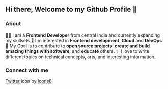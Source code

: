 ## Hi there, Welcome to my Github Profile 👋

### About
👩‍💻 I am a **Frontend Developer** from central India and currently expanding my skillsets
🌱 I'm interested in **Frontend development, Cloud** and **DevOps**.
🎯 My Goal is to contribute to **open source projects**, **create and build amazing things with software**, and **educate** others.
✨ I love to write different topics on technical concepts, arts, and interesting information.

### Connect with me
[<a  href="https://icons8.com/icon/13963/twitter">Twitter</a> icon by <a href="https://icons8.com">Icons8</a>](https://www.twitter.com/aka_akshaymesh)

<!--
**akshay63/akshay63** is a ✨ _special_ ✨ repository because its `README.md` (this file) appears on your GitHub profile.

Here are some ideas to get you started:

- 🔭 I’m currently working on ...
- 🌱 I’m currently learning ...
- 👯 I’m looking to collaborate on ...
- 🤔 I’m looking for help with ...
- 💬 Ask me about ...
- 📫 How to reach me: ...
- 😄 Pronouns: ...
- ⚡ Fun fact: ...
-->
